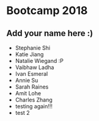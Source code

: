 # Bootcamp 2018

## Add your name here :)
* Stephanie Shi
* Katie Jiang
* Natalie Wiegand :P
* Vaibhaw Ladha 
* Ivan Esmeral
* Annie Su
* Sarah Raines
* Amit Lohe
* Charles Zhang
* testing again!!!
* test 2
